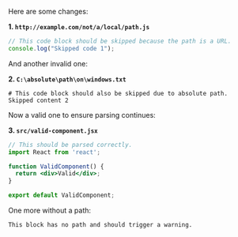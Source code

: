 Here are some changes:

**1. `http://example.com/not/a/local/path.js`**

```javascript
// This code block should be skipped because the path is a URL.
console.log("Skipped code 1");
```

And another invalid one:

**2. `C:\absolute\path\on\windows.txt`**

```text
# This code block should also be skipped due to absolute path.
Skipped content 2
```

Now a valid one to ensure parsing continues:

**3. `src/valid-component.jsx`**

```jsx
// This should be parsed correctly.
import React from 'react';

function ValidComponent() {
  return <div>Valid</div>;
}

export default ValidComponent;
```

One more without a path:

```text
This block has no path and should trigger a warning.
```
